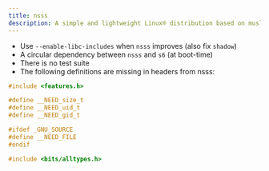 ```yaml
---
title: nsss
description: A simple and lightweight Linux® distribution based on musl libc and toybox
---
```


- Use `--enable-libc-includes` when `nsss` improves (also fix `shadow`)
- A circular dependency between `nsss` and `s6` (at boot-time)
- There is no test suite
- The following definitions are missing in headers from nsss:
```c
#include <features.h>

#define __NEED_size_t
#define __NEED_uid_t
#define __NEED_gid_t

#ifdef _GNU_SOURCE
#define __NEED_FILE
#endif

#include <bits/alltypes.h>
```
